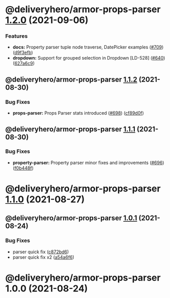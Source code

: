 # @deliveryhero/armor-props-parser [1.2.0](https://github.com/deliveryhero/armor/compare/@deliveryhero/armor-props-parser@1.1.2...@deliveryhero/armor-props-parser@1.2.0) (2021-09-06)


### Features

* **docs:** Property parser tuple node traverse, DatePicker examples ([#709](https://github.com/deliveryhero/armor/issues/709)) ([d9f3efb](https://github.com/deliveryhero/armor/commit/d9f3efbdbb43225161c80f3c03fc7a59410ae16e))
* **dropdown:** Support for grouped selection in Dropdown [LD-528] ([#640](https://github.com/deliveryhero/armor/issues/640)) ([627a6c9](https://github.com/deliveryhero/armor/commit/627a6c915061398509a5bd863edd632b273aa858))

## @deliveryhero/armor-props-parser [1.1.2](https://github.com/deliveryhero/armor/compare/@deliveryhero/armor-props-parser@1.1.1...@deliveryhero/armor-props-parser@1.1.2) (2021-08-30)


### Bug Fixes

* **props-parser:** Props Parser stats introduced ([#698](https://github.com/deliveryhero/armor/issues/698)) ([cf89d0f](https://github.com/deliveryhero/armor/commit/cf89d0f62d14a823e5349461268748e0c07d3825))

## @deliveryhero/armor-props-parser [1.1.1](https://github.com/deliveryhero/armor/compare/@deliveryhero/armor-props-parser@1.1.0...@deliveryhero/armor-props-parser@1.1.1) (2021-08-30)


### Bug Fixes

* **property-parser:** Property parser minor fixes and improvements ([#696](https://github.com/deliveryhero/armor/issues/696)) ([f0b448f](https://github.com/deliveryhero/armor/commit/f0b448f4b971361dae75aa1a31b6e0c1d64371ec))

# @deliveryhero/armor-props-parser [1.1.0](https://github.com/deliveryhero/armor/compare/@deliveryhero/armor-props-parser@1.0.1...@deliveryhero/armor-props-parser@1.1.0) (2021-08-27)

## @deliveryhero/armor-props-parser [1.0.1](https://github.com/deliveryhero/armor/compare/@deliveryhero/armor-props-parser@1.0.0...@deliveryhero/armor-props-parser@1.0.1) (2021-08-24)


### Bug Fixes

* parser quick fix ([c872bd6](https://github.com/deliveryhero/armor/commit/c872bd60c9ce8128ad0f5f4c92ebadb9cc26c758))
* parser quick fix x2 ([a54a6f6](https://github.com/deliveryhero/armor/commit/a54a6f6414248c35e3fc28a2a974188caf1fc900))

# @deliveryhero/armor-props-parser 1.0.0 (2021-08-24)
